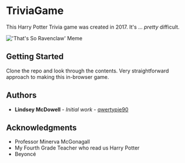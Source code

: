 # TriviaGame
This Harry Potter Trivia game was created in 2017. It's ... *pretty* difficult.

!['That's So Ravenclaw' Meme](http://cdn.smosh.com/sites/default/files/2017/06/potter-memes-ravenclaw.jpg)

## Getting Started
Clone the repo and look through the contents. Very straightforward approach to making this in-browser game.


## Authors
* **Lindsey McDowell** - *Initial work* - [qwertypie90](https://github.com/qwertypie90)



## Acknowledgments
* Professor Minerva McGonagall
* My Fourth Grade Teacher who read us Harry Potter
* Beyoncé
